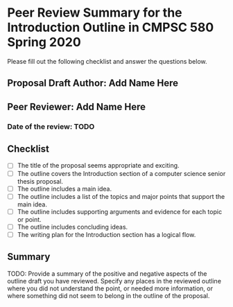 # Peer Review Summary for the Introduction Outline in CMPSC 580 Spring 2020

Please fill out the following checklist and answer the questions below.

## Proposal Draft Author: Add Name Here
## Peer Reviewer: Add Name Here
### Date of the review: TODO

## Checklist
- [ ] The title of the proposal seems appropriate and exciting.
- [ ] The outline covers the Introduction section of a computer science senior thesis proposal.
- [ ] The outline includes a main idea.
- [ ] The outline includes a list of the topics and major points that support the main idea.
- [ ] The outline includes supporting arguments and evidence for each topic or point.
- [ ] The outline includes concluding ideas.
- [ ] The writing plan for the Introduction section has a logical flow.

## Summary

TODO:
Provide a summary of the positive and negative aspects of the outline draft you have reviewed. Specify any places in the reviewed outline where you did not understand the point, or needed more information, or where something did not seem to belong in the outline of the proposal. 
